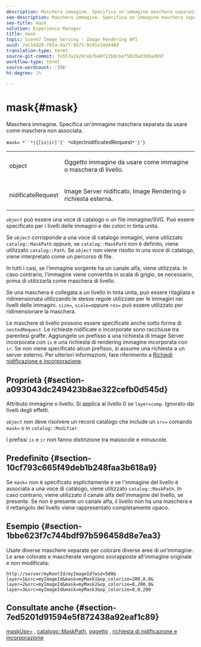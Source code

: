 ```yaml
---
description: Maschera immagine. Specifica un'immagine maschera separata da usare come maschera non associata.
seo-description: Maschera immagine. Specifica un'immagine maschera separata da usare come maschera non associata.
seo-title: mask
solution: Experience Manager
title: mask
topic: Scene7 Image Serving - Image Rendering API
uuid: 2dc14d20-f02a-4a77-9b73-0c01e10d448d
translation-type: tm+mt
source-git-commit: fe557a2429ceb7b48f22b9cbef5820ad39bad69f
workflow-type: tm+mt
source-wordcount: '356'
ht-degree: 1%

---
```



# mask{#mask}

Maschera immagine. Specifica un&#39;immagine maschera separata da usare come maschera non associata.

`mask= *``*|{[is|ir]'{' *`objectnidificatedRequest`*'}'}`

<table id="simpletable_F5A8CD8D7E9B48DAB3C8184E8FE60D9B"> 
 <tr class="strow"> 
  <td class="stentry"> <p><span class="varname"> object</span> </p></td> 
  <td class="stentry"> <p>Oggetto immagine da usare come immagine o maschera di livello. </p></td> 
 </tr> 
 <tr class="strow"> 
  <td class="stentry"> <p><span class="varname"> nidificateRequest</span> </p></td> 
  <td class="stentry"> <p>Image Server nidificato, Image Rendering o richiesta esterna. </p></td> 
 </tr> 
</table>

*`object`* può essere una voce di catalogo o un file immagine/SVG. Può essere specificato per i livelli delle immagini e dei colori in tinta unita.

Se *`object`* corrisponde a una voce di catalogo immagini, viene utilizzato `catalog::MaskPath` oppure, se `catalog::MaskPath` non è definito, viene utilizzato `catalog::Path`. Se *`object`* non viene risolto in una voce di catalogo, viene interpretato come un percorso di file.

In tutti i casi, se l&#39;immagine sorgente ha un canale alfa, viene utilizzata. In caso contrario, l’immagine viene convertita in scala di grigio, se necessario, prima di utilizzarla come maschera di livello.

Se una maschera è collegata a un livello in tinta unita, può essere ritagliata e ridimensionata utilizzando le stesse regole utilizzate per le immagini nei livelli delle immagini. `size=`,  `scale=`oppure  `res=` può essere utilizzato per ridimensionare la maschera.

Le maschere di livello possono essere specificate anche sotto forma di *`nestedRequest`*. Le richieste nidificate o incorporate sono racchiuse tra parentesi graffe. Aggiungete un prefisso a una richiesta di Image Server incorporata con `is` e una richiesta di rendering immagine incorporata con `ir`. Se non viene specificato alcun prefisso, si assume una richiesta a un server esterno. Per ulteriori informazioni, fare riferimento a [Richiedi nidificazione e incorporazione](../../../../../is-api/http-ref/image-serving-api-ref/c-http-protocol-reference/c-syntax-and-features/r-request-nesting-and-embedding.md#reference-38ec66d4062046589e16c39bf1c6049b).

## Proprietà {#section-a093043dc249423b8ae322cefb0d545d}

Attributo immagine o livello. Si applica al livello 0 se `layer=comp`. Ignorato dai livelli degli effetti.

*`object`* non deve risolvere un record catalogo che include un  `src=` comando  `mask=` o in  `catalog::Modifier`.

I prefissi `is` e `ir` non fanno distinzione tra maiuscole e minuscole.

## Predefinito {#section-10cf793c665f49deb1b248faa3b618a9}

Se `mask=` non è specificato esplicitamente e se l&#39;immagine del livello è associata a una voce di catalogo, viene utilizzato `catalog::MaskPath`. In caso contrario, viene utilizzato il canale alfa dell’immagine del livello, se presente. Se non è presente un canale alfa, il livello non ha una maschera e il rettangolo del livello viene rappresentato completamente opaco.

## Esempio {#section-1bbe623f7c744bdf97b596458d8e7ea3}

Usate diverse maschere separate per colorare diverse aree di un’immagine. Le aree colorate e mascherate vengono sovrapposte all’immagine originale e non modificata:

`http://server/myRootId/myImageId?wid=500& layer=1&src=myImageId&mask=myMask1&op_colorize=200,0,0& layer=2&src=myImageId&mask=myMask2&op_colorize=0,200,0& layer=3&src=myImageId&mask=myMask3&op_colorize=0,0,200`

## Consultate anche {#section-7ed5201d91594e5f872438a92eaf1c89}

[maskUse=](../../../../../is-api/http-ref/image-serving-api-ref/c-http-protocol-reference/c-command-reference/r-maskuse.md#reference-9bb1fb5eee4a4bd38f33dadc1a752464) ,  [catalogo::MaskPath](/help/aem-is-ir-api/is-api/image-catalog/image-serving-api-ref/c-image-catalog-reference/c-image-svg-data-reference/c-image-data-reference/r-maskpath-cat.md),  [oggetto](../../../../../is-api/http-ref/image-serving-api-ref/c-http-protocol-reference/c-data-types/r-object.md#reference-2591bd24548d462782c68d138ef795a0) ,  [richiesta di nidificazione e incorporazione](../../../../../is-api/http-ref/image-serving-api-ref/c-http-protocol-reference/c-syntax-and-features/r-request-nesting-and-embedding.md#reference-38ec66d4062046589e16c39bf1c6049b)
